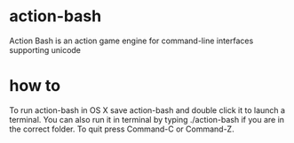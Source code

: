# action-bash
Action Bash is an action game engine for command-line interfaces supporting unicode

# how to
To run action-bash in OS X save action-bash and double click it to launch a terminal. You can also run it in terminal by typing ./action-bash if you are in the correct folder. To quit press Command-C or Command-Z.
